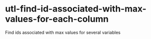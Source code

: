 # utl-find-id-associated-with-max-values-for-each-column
Find ids associated with max values for several variables
